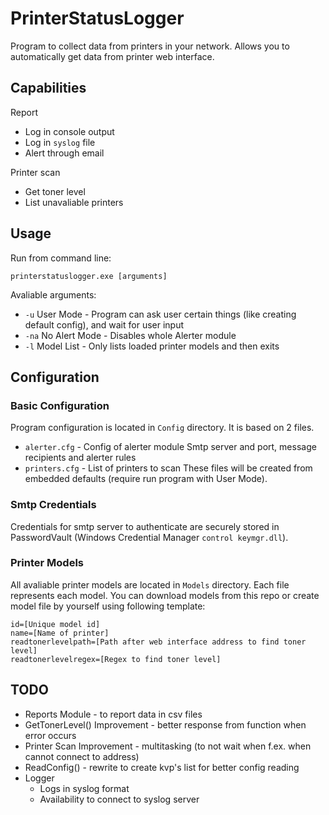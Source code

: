 # PrinterStatusLogger
Program to collect data from printers in your network.
Allows you to automatically get data from printer web interface.

## Capabilities
Report
- Log in console output
- Log in `syslog` file
- Alert through email

Printer scan
- Get toner level
- List unavaliable printers

## Usage
Run from command line:

`printerstatuslogger.exe [arguments]`

Avaliable arguments:
- `-u` User Mode - Program can ask user certain things (like creating default config), and wait for user input
- `-na` No Alert Mode - Disables whole Alerter module
- `-l` Model List - Only lists loaded printer models and then exits

## Configuration

### Basic Configuration
Program configuration is located in `Config` directory.
It is based on 2 files.
- `alerter.cfg` - Config of alerter module
  Smtp server and port, message recipients and alerter rules 
- `printers.cfg` - List of printers to scan
These files will be created from embedded defaults (require run program with User Mode).

### Smtp Credentials
Credentials for smtp server to authenticate are securely stored in PasswordVault (Windows Credential Manager `control keymgr.dll`).

### Printer Models
All avaliable printer models are located in `Models` directory.
Each file represents each model.
You can download models from this repo or create model file by yourself using following template:
```
id=[Unique model id]
name=[Name of printer]
readtonerlevelpath=[Path after web interface address to find toner level]
readtonerlevelregex=[Regex to find toner level]
```

## TODO
- Reports Module - to report data in csv files
- GetTonerLevel() Improvement - better response from function when error occurs
- Printer Scan Improvement - multitasking (to not wait when f.ex. when cannot connect to address)
- ReadConfig() - rewrite to create kvp's list for better config reading
- Logger
  - Logs in syslog format
  - Availability to connect to syslog server